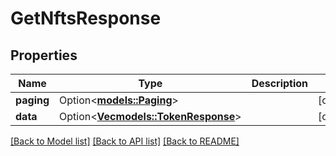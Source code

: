 # GetNftsResponse

## Properties

Name | Type | Description | Notes
------------ | ------------- | ------------- | -------------
**paging** | Option<[**models::Paging**](Paging.md)> |  | [optional]
**data** | Option<[**Vec<models::TokenResponse>**](TokenResponse.md)> |  | [optional]

[[Back to Model list]](../README.md#documentation-for-models) [[Back to API list]](../README.md#documentation-for-api-endpoints) [[Back to README]](../README.md)


